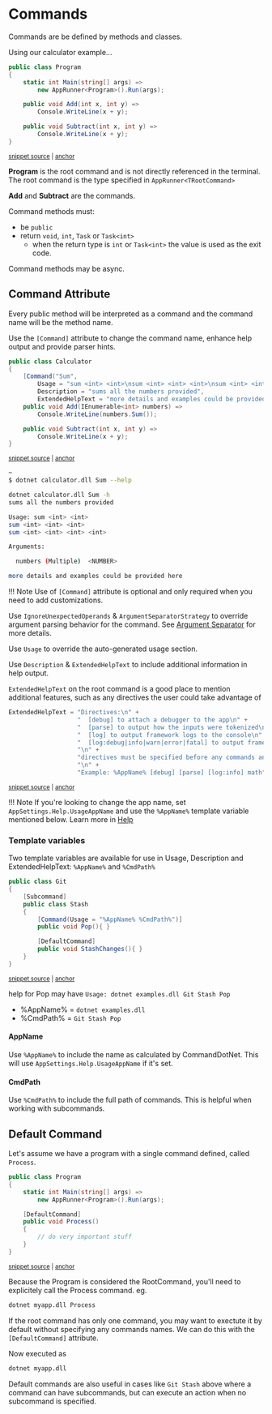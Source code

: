 # Commands

Commands are be defined by methods and classes.

Using our calculator example...

<!-- snippet: getting_started_calculator -->
<a id='snippet-getting_started_calculator'></a>
```c#
public class Program
{
    static int Main(string[] args) => 
        new AppRunner<Program>().Run(args);

    public void Add(int x, int y) => 
        Console.WriteLine(x + y);

    public void Subtract(int x, int y) => 
        Console.WriteLine(x + y);
}
```
<sup><a href='https://github.com/bilal-fazlani/commanddotnet/blob/master/CommandDotNet.Example/DocExamples/GettingStarted/Eg1_Minumum/Program.cs#L5-L17' title='Snippet source file'>snippet source</a> | <a href='#snippet-getting_started_calculator' title='Start of snippet'>anchor</a></sup>
<!-- endSnippet -->

__Program__ is the root command and is not directly referenced in the terminal. The root command is the type specified in `AppRunner<TRootCommand>`

__Add__ and __Subtract__ are the commands. 

Command methods must:

- be `public`
- return `void`, `int`, `Task` or `Task<int>`
    - when the return type is `int` or `Task<int>` the value is used as the exit code.

Command methods may be async.

## Command Attribute

Every public method will be interpreted as a command and the command name will be the method name.

Use the `[Command]` attribute to change the command name, enhance help output and provide parser hints.

<!-- snippet: commands_calculator -->
<a id='snippet-commands_calculator'></a>
```c#
public class Calculator
{
    [Command("Sum",
        Usage = "sum <int> <int>\nsum <int> <int> <int>\nsum <int> <int> <int> <int>",
        Description = "sums all the numbers provided",
        ExtendedHelpText = "more details and examples could be provided here")]
    public void Add(IEnumerable<int> numbers) =>
        Console.WriteLine(numbers.Sum());

    public void Subtract(int x, int y) =>
        Console.WriteLine(x + y);
}
```
<sup><a href='https://github.com/bilal-fazlani/commanddotnet/blob/master/CommandDotNet.Example/DocExamples/Commands/Eg1_Minimum/Calculator.cs#L7-L20' title='Snippet source file'>snippet source</a> | <a href='#snippet-commands_calculator' title='Start of snippet'>anchor</a></sup>
<!-- endSnippet -->

```bash
~
$ dotnet calculator.dll Sum --help

dotnet calculator.dll Sum -h
sums all the numbers provided

Usage: sum <int> <int>
sum <int> <int> <int>
sum <int> <int> <int> <int>

Arguments:

  numbers (Multiple)  <NUMBER>

more details and examples could be provided here

```

!!! Note
    Use of `[Command]` attribute is optional and only required when you need to add customizations. 

Use `IgnoreUnexpectedOperands` & `ArgumentSeparatorStrategy` to override argument parsing behavior for the command. See [Argument Separator](../ArgumentValues/argument-separator.md) for more details.

Use `Usage` to override the auto-generated usage section.

Use `Description` & `ExtendedHelpText` to include additional information in help output.

`ExtendedHelpText` on the root command is a good place to mention additional features, such as any directives the user could take advantage of

<!-- snippet: extended_help_text -->
<a id='snippet-extended_help_text'></a>
```c#
ExtendedHelpText = "Directives:\n" +
                   "  [debug] to attach a debugger to the app\n" +
                   "  [parse] to output how the inputs were tokenized\n" +
                   "  [log] to output framework logs to the console\n" +
                   "  [log:debug|info|warn|error|fatal] to output framework logs for the given level or above\n" +
                   "\n" +
                   "directives must be specified before any commands and arguments.\n" +
                   "\n" +
                   "Example: %AppName% [debug] [parse] [log:info] math")]
```
<sup><a href='https://github.com/bilal-fazlani/commanddotnet/blob/master/CommandDotNet.Example/Examples.cs#L8-L18' title='Snippet source file'>snippet source</a> | <a href='#snippet-extended_help_text' title='Start of snippet'>anchor</a></sup>
<!-- endSnippet -->

!!! Note
    If you're looking to change the app name, set `AppSettings.Help.UsageAppName` and use the `%AppName%` template variable mentioned below. Learn more in [Help](../Help/help.md#usageappnamestyle)

### Template variables

Two template variables are available for use in Usage, Description and ExtendedHelpText: `%AppName%` and `%CmdPath%`

<!-- snippet: commands_git -->
<a id='snippet-commands_git'></a>
```c#
public class Git
{
    [Subcommand]
    public class Stash
    {
        [Command(Usage = "%AppName% %CmdPath%")]
        public void Pop(){ }

        [DefaultCommand]
        public void StashChanges(){ }
    }
}
```
<sup><a href='https://github.com/bilal-fazlani/commanddotnet/blob/master/CommandDotNet.Example/DocExamples/Commands/Eg1_Minimum/Git.cs#L3-L16' title='Snippet source file'>snippet source</a> | <a href='#snippet-commands_git' title='Start of snippet'>anchor</a></sup>
<!-- endSnippet -->

help for Pop may have `Usage: dotnet examples.dll Git Stash Pop`

- %AppName% = `dotnet examples.dll`
- %CmdPath% = `Git Stash Pop`

#### AppName

Use `%AppName%` to include the name as calculated by CommandDotNet. This will use `AppSettings.Help.UsageAppName` if it's set. 

#### CmdPath

Use `%CmdPath%` to include the full path of commands. This is helpful when working with subcommands.

## Default Command

Let's assume we have a program with a single command defined, called `Process`. 

<!-- snippet: commands_default_command -->
<a id='snippet-commands_default_command'></a>
```c#
public class Program
{
    static int Main(string[] args) =>
        new AppRunner<Program>().Run(args);

    [DefaultCommand]
    public void Process()
    {
        // do very important stuff
    }
}
```
<sup><a href='https://github.com/bilal-fazlani/commanddotnet/blob/master/CommandDotNet.Example/DocExamples/Commands/Eg1_Minimum/Process.cs#L3-L15' title='Snippet source file'>snippet source</a> | <a href='#snippet-commands_default_command' title='Start of snippet'>anchor</a></sup>
<!-- endSnippet -->

Because the Program is considered the RootCommand, you'll need to explicitely call the Process command. eg.

```bash
dotnet myapp.dll Process
```

If the root command has only one command, you may want to exectute it by default without specifying any commands names. 
We can do this with the `[DefaultCommand]` attribute.

Now executed as

```bash
dotnet myapp.dll
```

Default commands are also useful in cases like `Git Stash` above where a command can have subcommands, but can execute an action when no subcommand is specified.